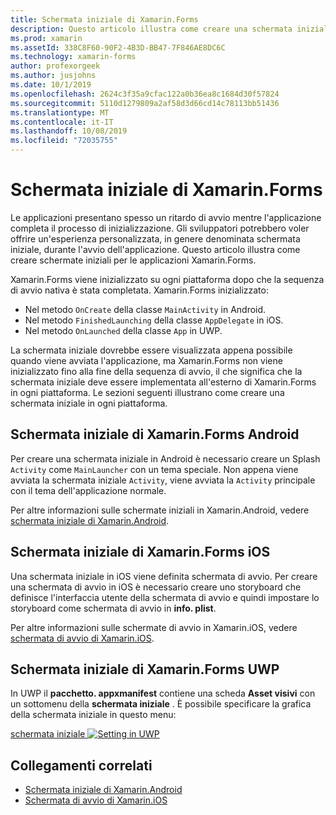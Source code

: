 ```yaml
---
title: Schermata iniziale di Xamarin.Forms
description: Questo articolo illustra come creare una schermata iniziale per un'applicazione Xamarin.Forms.
ms.prod: xamarin
ms.assetId: 338C8F60-90F2-4B3D-BB47-7F846AE8DC6C
ms.technology: xamarin-forms
author: profexorgeek
ms.author: jusjohns
ms.date: 10/1/2019
ms.openlocfilehash: 2624c3f35a9cfac122a0b36ea8c1684d30f57824
ms.sourcegitcommit: 5110d1279809a2af58d3d66cd14c78113bb51436
ms.translationtype: MT
ms.contentlocale: it-IT
ms.lasthandoff: 10/08/2019
ms.locfileid: "72035755"
---
```

# <a name="xamarinforms-splash-screen"></a>Schermata iniziale di Xamarin.Forms

Le applicazioni presentano spesso un ritardo di avvio mentre l'applicazione completa il processo di inizializzazione. Gli sviluppatori potrebbero voler offrire un'esperienza personalizzata, in genere denominata schermata iniziale, durante l'avvio dell'applicazione. Questo articolo illustra come creare schermate iniziali per le applicazioni Xamarin.Forms.

Xamarin.Forms viene inizializzato su ogni piattaforma dopo che la sequenza di avvio nativa è stata completata. Xamarin.Forms inizializzato:

- Nel metodo `OnCreate` della classe `MainActivity` in Android.
- Nel metodo `FinishedLaunching` della classe `AppDelegate` in iOS.
- Nel metodo `OnLaunched` della classe `App` in UWP.

La schermata iniziale dovrebbe essere visualizzata appena possibile quando viene avviata l'applicazione, ma Xamarin.Forms non viene inizializzato fino alla fine della sequenza di avvio, il che significa che la schermata iniziale deve essere implementata all'esterno di Xamarin.Forms in ogni piattaforma. Le sezioni seguenti illustrano come creare una schermata iniziale in ogni piattaforma.

## <a name="xamarinforms-android-splash-screen"></a>Schermata iniziale di Xamarin.Forms Android

Per creare una schermata iniziale in Android è necessario creare un Splash `Activity` come `MainLauncher` con un tema speciale. Non appena viene avviata la schermata iniziale `Activity`, viene avviata la `Activity` principale con il tema dell'applicazione normale.

Per altre informazioni sulle schermate iniziali in Xamarin.Android, vedere [schermata iniziale di Xamarin.Android](~/android/user-interface/splash-screen.md).

## <a name="xamarinforms-ios-splash-screen"></a>Schermata iniziale di Xamarin.Forms iOS

Una schermata iniziale in iOS viene definita schermata di avvio. Per creare una schermata di avvio in iOS è necessario creare uno storyboard che definisce l'interfaccia utente della schermata di avvio e quindi impostare lo storyboard come schermata di avvio in **info. plist**.

Per altre informazioni sulle schermate di avvio in Xamarin.iOS, vedere [schermata di avvio di Xamarin.iOS](~/ios/app-fundamentals/images-icons/launch-screens.md).

## <a name="xamarinforms-uwp-splash-screen"></a>Schermata iniziale di Xamarin.Forms UWP

In UWP il **pacchetto. appxmanifest** contiene una scheda **Asset visivi** con un sottomenu della **schermata iniziale** . È possibile specificare la grafica della schermata iniziale in questo menu:

[schermata iniziale ![Setting in UWP](splashscreen-images/uwp-splashscreen-cropped.png)](splashscreen-images/uwp-splashscreen.png#lightbox)

## <a name="related-links"></a>Collegamenti correlati

- [Schermata iniziale di Xamarin.Android](~/android/user-interface/splash-screen.md)
- [Schermata di avvio di Xamarin.iOS](~/ios/app-fundamentals/images-icons/launch-screens.md)
